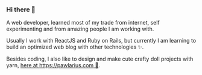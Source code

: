 ### Hi there 👋

A web developer, learned most of my trade from internet, self experimenting and from amazing people I am working with.

Usually I work with ReactJS and Ruby on Rails, but currently I am learning to build an optimized web blog with other technologies ✨.

Besides coding, I also like to design and make cute crafty doll projects with yarn, [here at https://pawlarius.com 🧶](https://pawlarius.com/).

<!--
**pawlarius/pawlarius** is a ✨ _special_ ✨ repository because its `README.md` (this file) appears on your GitHub profile.

Here are some ideas to get you started:

- 🔭 I’m currently working on ...
- 🌱 I’m currently learning ...
- 👯 I’m looking to collaborate on ...
- 🤔 I’m looking for help with ...
- 💬 Ask me about ...
- 📫 How to reach me: ...
- 😄 Pronouns: ...
- ⚡ Fun fact: ...
-->
